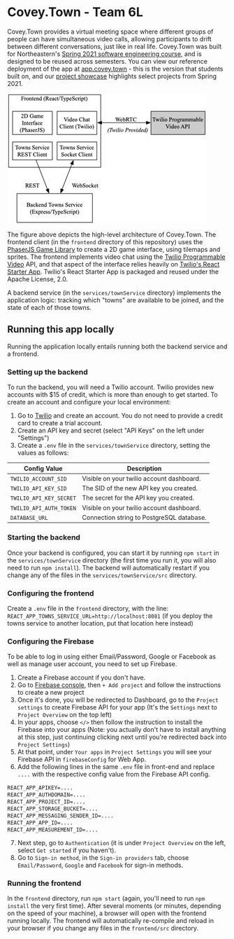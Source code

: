 # Covey.Town - Team 6L

Covey.Town provides a virtual meeting space where different groups of people can have simultaneous video calls, allowing participants to drift between different conversations, just like in real life.
Covey.Town was built for Northeastern's [Spring 2021 software engineering course](https://neu-se.github.io/CS4530-CS5500-Spring-2021/), and is designed to be reused across semesters.
You can view our reference deployment of the app at [app.covey.town](https://app.covey.town/) - this is the version that students built on, and our [project showcase](https://neu-se.github.io/CS4530-CS5500-Spring-2021/project-showcase) highlights select projects from Spring 2021.

![Covey.Town Architecture](docs/covey-town-architecture.png)

The figure above depicts the high-level architecture of Covey.Town.
The frontend client (in the `frontend` directory of this repository) uses the [PhaserJS Game Library](https://phaser.io) to create a 2D game interface, using tilemaps and sprites.
The frontend implements video chat using the [Twilio Programmable Video](https://www.twilio.com/docs/video) API, and that aspect of the interface relies heavily on [Twilio's React Starter App](https://github.com/twilio/twilio-video-app-react). Twilio's React Starter App is packaged and reused under the Apache License, 2.0.

A backend service (in the `services/townService` directory) implements the application logic: tracking which "towns" are available to be joined, and the state of each of those towns.

## Running this app locally

Running the application locally entails running both the backend service and a frontend.

### Setting up the backend

To run the backend, you will need a Twilio account. Twilio provides new accounts with $15 of credit, which is more than enough to get started.
To create an account and configure your local environment:

1. Go to [Twilio](https://www.twilio.com/) and create an account. You do not need to provide a credit card to create a trial account.
2. Create an API key and secret (select "API Keys" on the left under "Settings")
3. Create a `.env` file in the `services/townService` directory, setting the values as follows:

| Config Value            | Description                               |
| ----------------------- | ----------------------------------------- |
| `TWILIO_ACCOUNT_SID`    | Visible on your twilio account dashboard. |
| `TWILIO_API_KEY_SID`    | The SID of the new API key you created.   |
| `TWILIO_API_KEY_SECRET` | The secret for the API key you created.   |
| `TWILIO_API_AUTH_TOKEN` | Visible on your twilio account dashboard. |
| `DATABASE_URL`          | Connection string to PostgreSQL database. |

### Starting the backend

Once your backend is configured, you can start it by running `npm start` in the `services/townService` directory (the first time you run it, you will also need to run `npm install`).
The backend will automatically restart if you change any of the files in the `services/townService/src` directory.

### Configuring the frontend

Create a `.env` file in the `frontend` directory, with the line: `REACT_APP_TOWNS_SERVICE_URL=http://localhost:8081` (if you deploy the towns service to another location, put that location here instead)

### Configuring the Firebase
To be able to log in using either Email/Password, Google or Facebook as well as manage user account, you need to set up Firebase.
1. Create a Firebase account if you don't have.
2. Go to [Firebase console](https://console.firebase.google.com/u/0/), then `+ Add project` and follow the instructions to create a new project
3. Once it's done, you will be redirected to Dashboard, go to the `Project settings` to create Firebase API for your app (It's the `Settings` next to `Project Overview` on the top left)
4. In your apps, choose `</>` then follow the instruction to install the Firebase into your apps (Note: you actually don't have to install anything at this step, just continuing clicking next until you're redirected back into `Project Settings`)
5. At that point, under `Your apps` in `Project Settings` you will see your Firebase API in `firebaseConfig` for Web App.
6. Add the following lines in the same `.env` file in front-end and replace `....` with the respective config value from the Firebase API config.
```
REACT_APP_APIKEY=....
REACT_APP_AUTHDOMAIN=....
REACT_APP_PROJECT_ID=....
REACT_APP_STORAGE_BUCKET=....
REACT_APP_MESSAGING_SENDER_ID=....
REACT_APP_APP_ID=....
REACT_APP_MEASUREMENT_ID=....
```
7. Next step, go to `Authentication` (it is under `Project Overview` on the left, select `Get started` if you haven't).
8. Go to `Sign-in method`, in the `Sign-in providers` tab, choose `Email/Password`, `Google` and `Facebook` for sign-in methods.
### Running the frontend

In the `frontend` directory, run `npm start` (again, you'll need to run `npm install` the very first time). After several moments (or minutes, depending on the speed of your machine), a browser will open with the frontend running locally.
The frontend will automatically re-compile and reload in your browser if you change any files in the `frontend/src` directory.
